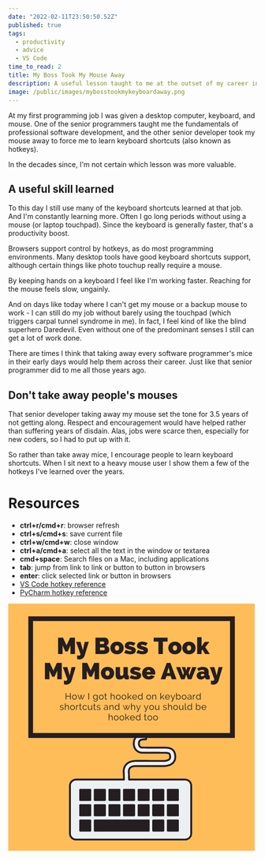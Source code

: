 ```yaml
---
date: "2022-02-11T23:50:50.52Z"
published: true
tags:
  - productivity
  - advice
  - VS Code
time_to_read: 2
title: My Boss Took My Mouse Away
description: A useful lesson taught to me at the outset of my career in an unnecessarily abusive way
image: /public/images/mybosstookmykeyboardaway.png
---
```


At my first programming job I was given a desktop computer, keyboard, and mouse. One of the senior programmers taught me the fundamentals of professional software development, and the other senior developer took my mouse away to force me to learn keyboard shortcuts (also known as hotkeys).

In the decades since, I'm not certain which lesson was more valuable.

## A useful skill learned

To this day I still use many of the keyboard shortcuts learned at that job. And I'm constantly learning more. Often I go long periods without using a mouse (or laptop touchpad). Since the keyboard is generally faster, that's a productivity boost.

Browsers support control by hotkeys, as do most programming environments. Many desktop tools have good keyboard shortcuts support, although certain things like photo touchup really require a mouse.

By keeping hands on a keyboard I feel like I'm working faster. Reaching for the mouse feels slow, ungainly.

And on days like today where I can't get my mouse or a backup mouse to work - I can still do my job without barely using the touchpad (which triggers carpal tunnel syndrome in me). In fact, I feel kind of like the blind superhero Daredevil. Even without one of the predominant senses I still can get a lot of work done.

There are times I think that taking away every software programmer's mice in their early days would help them across their career. Just like that senior programmer did to me all those years ago.

## Don't take away people's mouses

That senior developer taking away my mouse set the tone for 3.5 years of not getting along. Respect and encouragement would have helped rather than suffering years of disdain. Alas, jobs were scarce then, especially for new coders, so I had to put up with it.

So rather than take away mice, I encourage people to learn keyboard shortcuts. When I sit next to a heavy mouse user I show them a few of the hotkeys I've learned over the years.

# Resources

- **ctrl+r/cmd+r**: browser refresh
- **ctrl+s/cmd+s**: save current file
- **ctrl+w/cmd+w**: close window
- **ctrl+a/cmd+a**: select all the text in the window or textarea
- **cmd+space**: Search files on a Mac, including applications
- **tab**: jump from link to link or button to button in browsers
- **enter**: click selected link or button in browsers
- [VS Code hotkey reference](https://code.visualstudio.com/docs/getstarted/keybindings#_keyboard-shortcuts-reference)
- [PyCharm hotkey reference](https://www.jetbrains.com/help/pycharm/mastering-keyboard-shortcuts.html)

![](/public/images/mybosstookmykeyboardaway.png)
